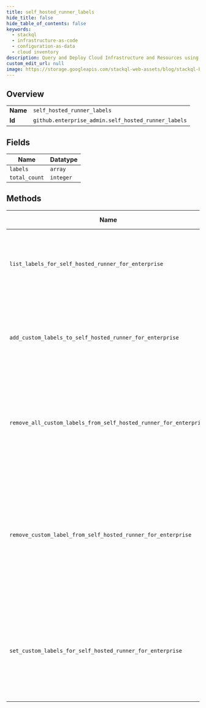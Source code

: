 ```yaml
---
title: self_hosted_runner_labels
hide_title: false
hide_table_of_contents: false
keywords:
  - stackql
  - infrastructure-as-code
  - configuration-as-data
  - cloud inventory
description: Query and Deploy Cloud Infrastructure and Resources using SQL
custom_edit_url: null
image: https://storage.googleapis.com/stackql-web-assets/blog/stackql-blog-post-featured-image.png
---
```

  
    

## Overview
<table><tbody>
<tr><td><b>Name</b></td><td><code>self_hosted_runner_labels</code></td></tr>
<tr><td><b>Id</b></td><td><code>github.enterprise_admin.self_hosted_runner_labels</code></td></tr>
</tbody></table>

## Fields
| Name | Datatype |
| ---- | -------- |
| `labels` | `array` |
| `total_count` | `integer` |
## Methods
| Name | Accessible by | Required Params | Description |
| ---- | ------------- | --------------- | ----------- |
| `list_labels_for_self_hosted_runner_for_enterprise` | `SELECT` | `enterprise, runner_id` | Lists all labels for a self-hosted runner configured in an enterprise.<br /><br />You must authenticate using an access token with the `manage_runners:enterprise` scope to use this endpoint. |
| `add_custom_labels_to_self_hosted_runner_for_enterprise` | `INSERT` | `enterprise, runner_id, data__labels` | Add custom labels to a self-hosted runner configured in an enterprise.<br /><br />You must authenticate using an access token with the `manage_runners:enterprise` scope to use this endpoint. |
| `remove_all_custom_labels_from_self_hosted_runner_for_enterprise` | `DELETE` | `enterprise, runner_id` | Remove all custom labels from a self-hosted runner configured in an<br />enterprise. Returns the remaining read-only labels from the runner.<br /><br />You must authenticate using an access token with the `manage_runners:enterprise` scope to use this endpoint. |
| `remove_custom_label_from_self_hosted_runner_for_enterprise` | `DELETE` | `enterprise, name, runner_id` | Remove a custom label from a self-hosted runner configured<br />in an enterprise. Returns the remaining labels from the runner.<br /><br />This endpoint returns a `404 Not Found` status if the custom label is not<br />present on the runner.<br /><br />You must authenticate using an access token with the `manage_runners:enterprise` scope to use this endpoint. |
| `set_custom_labels_for_self_hosted_runner_for_enterprise` | `EXEC` | `enterprise, runner_id, data__labels` | Remove all previous custom labels and set the new custom labels for a specific<br />self-hosted runner configured in an enterprise.<br /><br />You must authenticate using an access token with the `manage_runners:enterprise` scope to use this endpoint. |

